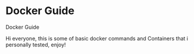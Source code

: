 # Docker Guide

Docker Guide

Hi everyone, this is some of basic docker commands and Containers that i personally tested, enjoy!